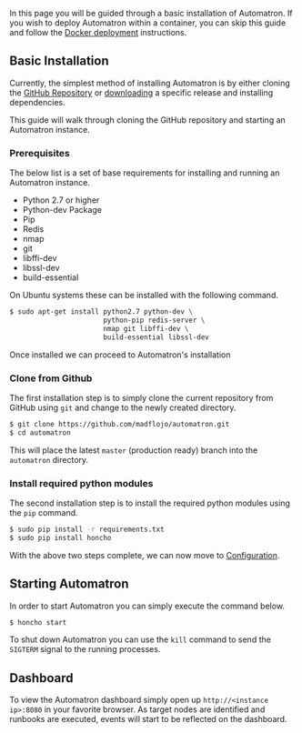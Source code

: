 In this page you will be guided through a basic installation of Automatron. If you wish to deploy Automatron within a container, you can skip this guide and follow the [Docker deployment](docker.md) instructions.

## Basic Installation

Currently, the simplest method of installing Automatron is by either cloning the [GitHub Repository](https://github.com/madflojo/automatron/) or [downloading](https://github.com/madflojo/automatron/releases) a specific release and installing dependencies.

This guide will walk through cloning the GitHub repository and starting an Automatron instance.

### Prerequisites

The below list is a set of base requirements for installing and running an Automatron instance.

  * Python 2.7 or higher
  * Python-dev Package
  * Pip
  * Redis
  * nmap
  * git
  * libffi-dev
  * libssl-dev
  * build-essential

On Ubuntu systems these can be installed with the following command.

```sh
$ sudo apt-get install python2.7 python-dev \
                       python-pip redis-server \
                       nmap git libffi-dev \
                       build-essential libssl-dev
```

Once installed we can proceed to Automatron's installation

### Clone from Github

The first installation step is to simply clone the current repository from GitHub using `git` and change to the newly created directory.

```sh
$ git clone https://github.com/madflojo/automatron.git
$ cd automatron
```

This will place the latest `master` (production ready) branch into the `automatron` directory.

### Install required python modules

The second installation step is to install the required python modules using the `pip` command.

```sh
$ sudo pip install -r requirements.txt
$ sudo pip install honcho
```

With the above two steps complete, we can now move to [Configuration](/configure.md).

## Starting Automatron

In order to start Automatron you can simply execute the command below.

```sh
$ honcho start
```

To shut down Automatron you can use the `kill` command to send the `SIGTERM` signal to the running processes.

## Dashboard

To view the Automatron dashboard simply open up `http://<instance ip>:8080` in your favorite browser. As target nodes are identified and runbooks are executed, events will start to be reflected on the dashboard.
